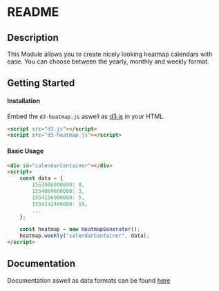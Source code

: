 README
======

Description
-----------------

This Module allows you to create nicely looking heatmap calendars with ease. You can choose between the yearly, monthly and weekly format.

Getting Started
-----------------

#### Installation

Embed the `d3-heatmap.js` aswell as [d3.js](https://d3js.org/) in your HTML

```html
<script src="d3.js"></script>
<script src="d3-heatmap.js"></script>
```

#### Basic Usage

```html
<div id="calendarContainer"></div>
<script>
	const data = {
		1553986800000: 0,
		1554069600000: 3,
		1554156000000: 5,
		1554242400000: 19,
		...
	};

	const heatmap = new HeatmapGenerator();
	heatmap.weekly("calendarContainer", data);
</script>
```

Documentation
-----------------

Documentation aswell as data formats can be found [here](DOCUMENTATION.md)